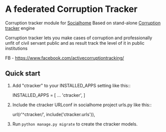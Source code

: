 # A federated Corruption Tracker

Corruption tracker module for [Socialhome](https://github.com/jaywink/socialhome)
Based on stand-alone [Corruption tracker](https://github.com/autogestion/corruption_tracker) engine

Corruption tracker lets you make cases of corruption and professionally unfit of civil servant public and as result track the level of it in public institutions

FB - https://www.facebook.com/activecorruptiontracking/


Quick start
-----------
1. Add "ctracker" to your INSTALLED_APPS setting like this::

    INSTALLED_APPS = [
        ...
        'ctracker',
    ]

2. Include the ctracker URLconf in socialhome project urls.py like this::

    url(r'^ctracker/', include('ctracker.urls')),

3. Run `python manage.py migrate` to create the ctracker models.
